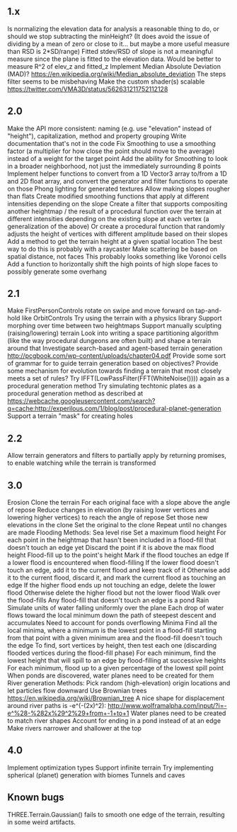## 1.x

Is normalizing the elevation data for analysis a reasonable thing to do, or should we stop subtracting the minHeight? (It does avoid the issue of dividing by a mean of zero or close to it... but maybe a more useful measure than RSD is 2*SD/range)
Fitted stdev/RSD of slope is not a meaningful measure since the plane is fitted to the elevation data. Would be better to measure R^2 of elev_z and fitted_z
Implement Median Absolute Deviation (MAD)? https://en.wikipedia.org/wiki/Median_absolute_deviation
The steps filter seems to be misbehaving
Make the custom shader(s) scalable https://twitter.com/VMA3D/status/562631211752112128


## 2.0

Make the API more consistent: naming (e.g. use "elevation" instead of "height"), capitalization, method and property grouping
Write documentation that's not in the code
Fix Smoothing to use a smoothing factor (a multiplier for how close the point should move to the average) instead of a weight for the target point
Add the ability for Smoothing to look in a broader neighborhood, not just the immediately surrounding 8 points
Implement helper functions to convert from a 1D Vector3 array to/from a 1D and 2D float array, and convert the generator and filter functions to operate on those
Phong lighting for generated textures
Allow making slopes rougher than flats
    Create modified smoothing functions that apply at different intensities depending on the slope
    Create a filter that supports compositing another heightmap / the result of a procedural function over the terrain at different intensities depending on the existing slope at each vertex (a generalization of the above)
    Or create a procedural function that randomly adjusts the height of vertices with different amplitude based on their slopes
Add a method to get the terrain height at a given spatial location
    The best way to do this is probably with a raycaster
Make scattering be based on spatial distance, not faces
    This probably looks something like Voronoi cells
Add a function to horizontally shift the high points of high slope faces to possibly generate some overhang


## 2.1

Make FirstPersonControls rotate on swipe and move forward on tap-and-hold like OrbitControls
Try using the terrain with a physics library
Support morphing over time between two heightmaps
Support manually sculpting (raising/lowering) terrain
Look into writing a space partitioning algorithm (like the way procedural dungeons are often built) and shape a terrain around that
Investigate search-based and agent-based terrain generation http://pcgbook.com/wp-content/uploads/chapter04.pdf
    Provide some sort of grammar for to guide terrain generation based on objectives?
    Provide some mechanism for evolution towards finding a terrain that most closely meets a set of rules?
Try IFFT(LowPassFilter(FFT(WhiteNoise()))) again as a procedural generation method
Try simulating techtonic plates as a procedural generation method as described at https://webcache.googleusercontent.com/search?q=cache:http://experilous.com/1/blog/post/procedural-planet-generation
Support a terrain "mask" for creating holes


## 2.2

Allow terrain generators and filters to partially apply by returning promises, to enable watching while the terrain is transformed


## 3.0

Erosion
    Clone the terrain
    For each original face with a slope above the angle of repose
        Reduce changes in elevation (by raising lower vertices and lowering higher vertices) to reach the angle of repose
        Set those new elevations in the clone
    Set the original to the clone
    Repeat until no changes are made
Flooding
    Methods:
        Sea level rise
            Set a maximum flood height
            For each point in the heightmap that hasn't been included in a flood-fill that doesn't touch an edge yet
                Discard the point if it is above the max flood height
                Flood-fill up to the point's height
                Mark if the flood touches an edge
                If a lower flood is encountered when flood-filling
                    If the lower flood doesn't touch an edge, add it to the current flood and keep track of it
                    Otherwise add it to the current flood, discard it, and mark the current flood as touching an edge
                    If the higher flood ends up not touching an edge, delete the lower flood
                    Otherwise delete the higher flood but not the lower flood
            Walk over the flood-fills
                Any flood-fill that doesn't touch an edge is a pond
        Rain
            Simulate units of water falling uniformly over the plane
            Each drop of water flows toward the local minimum down the path of steepest descent and accumulates
            Need to account for ponds overflowing
        Minima
            Find all the local minima, where a minimum is the lowest point in a flood-fill starting from that point with a given minimum area and the flood-fill doesn't touch the edge
                To find, sort vertices by height, then test each one (discarding flooded vertices during the flood-fill phase)
            For each minimum, find the lowest height that will spill to an edge by flood-filling at successive heights
            For each minimum, flood up to a given percentage of the lowest spill point
    When ponds are discovered, water planes need to be created for them
River generation
    Methods:
        Pick random (high-elevation) origin locations and let particles flow downward
        Use Brownian trees https://en.wikipedia.org/wiki/Brownian_tree
    A nice shape for displacement around river paths is -e^(-(2x)^2): http://www.wolframalpha.com/input/?i=-e^%28-%282x%29^2%29+from+-1+to+1
    Water planes need to be created to match river shapes
    Account for ending in a pond instead of at an edge
    Make rivers narrower and shallower at the top


## 4.0

Implement optimization types
Support infinite terrain
Try implementing spherical (planet) generation with biomes
Tunnels and caves


## Known bugs

THREE.Terrain.Gaussian() fails to smooth one edge of the terrain, resulting in some weird artifacts.
